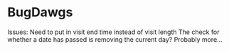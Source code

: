 BugDawgs
========
Issues:
	Need to put in visit end time instead of visit length
	The check for whether a date has passed is removing the current day?
	Probably more...
